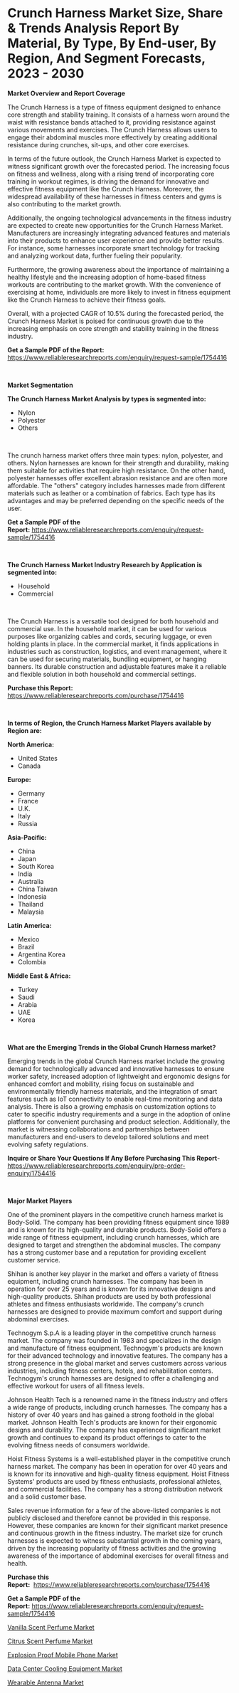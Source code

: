 <p><h1>Crunch Harness Market Size, Share & Trends Analysis Report By Material, By Type, By End-user, By Region, And Segment Forecasts, 2023 - 2030</h1></p><p><strong>Market Overview and Report Coverage</strong></p>
<p><p>The Crunch Harness is a type of fitness equipment designed to enhance core strength and stability training. It consists of a harness worn around the waist with resistance bands attached to it, providing resistance against various movements and exercises. The Crunch Harness allows users to engage their abdominal muscles more effectively by creating additional resistance during crunches, sit-ups, and other core exercises.</p><p>In terms of the future outlook, the Crunch Harness Market is expected to witness significant growth over the forecasted period. The increasing focus on fitness and wellness, along with a rising trend of incorporating core training in workout regimes, is driving the demand for innovative and effective fitness equipment like the Crunch Harness. Moreover, the widespread availability of these harnesses in fitness centers and gyms is also contributing to the market growth.</p><p>Additionally, the ongoing technological advancements in the fitness industry are expected to create new opportunities for the Crunch Harness Market. Manufacturers are increasingly integrating advanced features and materials into their products to enhance user experience and provide better results. For instance, some harnesses incorporate smart technology for tracking and analyzing workout data, further fueling their popularity.</p><p>Furthermore, the growing awareness about the importance of maintaining a healthy lifestyle and the increasing adoption of home-based fitness workouts are contributing to the market growth. With the convenience of exercising at home, individuals are more likely to invest in fitness equipment like the Crunch Harness to achieve their fitness goals.</p><p>Overall, with a projected CAGR of 10.5% during the forecasted period, the Crunch Harness Market is poised for continuous growth due to the increasing emphasis on core strength and stability training in the fitness industry.</p></p>
<p><strong>Get a Sample PDF of the Report:</strong> <a href="https://www.reliableresearchreports.com/enquiry/request-sample/1754416">https://www.reliableresearchreports.com/enquiry/request-sample/1754416</a></p>
<p>&nbsp;</p>
<p><strong>Market Segmentation</strong></p>
<p><strong>The Crunch Harness Market Analysis by types is segmented into:</strong></p>
<p><ul><li>Nylon</li><li>Polyester</li><li>Others</li></ul></p>
<p>&nbsp;</p>
<p><p>The crunch harness market offers three main types: nylon, polyester, and others. Nylon harnesses are known for their strength and durability, making them suitable for activities that require high resistance. On the other hand, polyester harnesses offer excellent abrasion resistance and are often more affordable. The "others" category includes harnesses made from different materials such as leather or a combination of fabrics. Each type has its advantages and may be preferred depending on the specific needs of the user.</p></p>
<p><strong>Get a Sample PDF of the Report:</strong>&nbsp;<a href="https://www.reliableresearchreports.com/enquiry/request-sample/1754416">https://www.reliableresearchreports.com/enquiry/request-sample/1754416</a></p>
<p>&nbsp;</p>
<p><strong>The Crunch Harness Market Industry Research by Application is segmented into:</strong></p>
<p><ul><li>Household</li><li>Commercial</li></ul></p>
<p>&nbsp;</p>
<p><p>The Crunch Harness is a versatile tool designed for both household and commercial use. In the household market, it can be used for various purposes like organizing cables and cords, securing luggage, or even holding plants in place. In the commercial market, it finds applications in industries such as construction, logistics, and event management, where it can be used for securing materials, bundling equipment, or hanging banners. Its durable construction and adjustable features make it a reliable and flexible solution in both household and commercial settings.</p></p>
<p><strong>Purchase this Report:</strong>&nbsp; <a href="https://www.reliableresearchreports.com/purchase/1754416">https://www.reliableresearchreports.com/purchase/1754416</a></p>
<p>&nbsp;</p>
<p><strong>In terms of Region, the Crunch Harness Market Players available by Region are:</strong></p>
<p>
    <p> <strong> North America: </strong>
        <ul>
            <li>United States</li>
            <li>Canada</li>
        </ul>
        </p> 
    <p> <strong> Europe: </strong>
        <ul>
            <li>Germany</li>
            <li>France</li>
            <li>U.K.</li>
            <li>Italy</li>
            <li>Russia</li>
        </ul>
        </p> 
    <p> <strong> Asia-Pacific: </strong>
        <ul>
            <li>China</li>
            <li>Japan</li>
            <li>South Korea</li>
            <li>India</li>
            <li>Australia</li>
            <li>China Taiwan</li>
            <li>Indonesia</li>
            <li>Thailand</li>
            <li>Malaysia</li>
        </ul>
        </p> 
    <p> <strong> Latin America: </strong>
        <ul>
            <li>Mexico</li>
            <li>Brazil</li>
            <li>Argentina Korea</li>
            <li>Colombia</li>
        </ul>
        </p> 
    <p> <strong> Middle East & Africa: </strong>
        <ul>
            <li>Turkey</li>
            <li>Saudi</li>
            <li>Arabia</li>
            <li>UAE</li>
            <li>Korea</li>
        </ul>
    </p>
    </p>
<p>&nbsp;</p>
<p><strong>What are the Emerging Trends in the Global Crunch Harness market?</strong></p>
<p><p>Emerging trends in the global Crunch Harness market include the growing demand for technologically advanced and innovative harnesses to ensure worker safety, increased adoption of lightweight and ergonomic designs for enhanced comfort and mobility, rising focus on sustainable and environmentally friendly harness materials, and the integration of smart features such as IoT connectivity to enable real-time monitoring and data analysis. There is also a growing emphasis on customization options to cater to specific industry requirements and a surge in the adoption of online platforms for convenient purchasing and product selection. Additionally, the market is witnessing collaborations and partnerships between manufacturers and end-users to develop tailored solutions and meet evolving safety regulations.</p></p>
<p><strong>Inquire or Share Your Questions If Any Before Purchasing This Report</strong>- <a href="https://www.reliableresearchreports.com/enquiry/pre-order-enquiry/1754416">https://www.reliableresearchreports.com/enquiry/pre-order-enquiry/1754416</a></p>
<p>&nbsp;</p>
<p><strong>Major Market Players</strong></p>
<p><p>One of the prominent players in the competitive crunch harness market is Body-Solid. The company has been providing fitness equipment since 1989 and is known for its high-quality and durable products. Body-Solid offers a wide range of fitness equipment, including crunch harnesses, which are designed to target and strengthen the abdominal muscles. The company has a strong customer base and a reputation for providing excellent customer service.</p><p>Shihan is another key player in the market and offers a variety of fitness equipment, including crunch harnesses. The company has been in operation for over 25 years and is known for its innovative designs and high-quality products. Shihan products are used by both professional athletes and fitness enthusiasts worldwide. The company's crunch harnesses are designed to provide maximum comfort and support during abdominal exercises.</p><p>Technogym S.p.A is a leading player in the competitive crunch harness market. The company was founded in 1983 and specializes in the design and manufacture of fitness equipment. Technogym's products are known for their advanced technology and innovative features. The company has a strong presence in the global market and serves customers across various industries, including fitness centers, hotels, and rehabilitation centers. Technogym's crunch harnesses are designed to offer a challenging and effective workout for users of all fitness levels.</p><p>Johnson Health Tech is a renowned name in the fitness industry and offers a wide range of products, including crunch harnesses. The company has a history of over 40 years and has gained a strong foothold in the global market. Johnson Health Tech's products are known for their ergonomic designs and durability. The company has experienced significant market growth and continues to expand its product offerings to cater to the evolving fitness needs of consumers worldwide.</p><p>Hoist Fitness Systems is a well-established player in the competitive crunch harness market. The company has been in operation for over 40 years and is known for its innovative and high-quality fitness equipment. Hoist Fitness Systems' products are used by fitness enthusiasts, professional athletes, and commercial facilities. The company has a strong distribution network and a solid customer base.</p><p>Sales revenue information for a few of the above-listed companies is not publicly disclosed and therefore cannot be provided in this response. However, these companies are known for their significant market presence and continuous growth in the fitness industry. The market size for crunch harnesses is expected to witness substantial growth in the coming years, driven by the increasing popularity of fitness activities and the growing awareness of the importance of abdominal exercises for overall fitness and health.</p></p>
<p><strong>Purchase this Report:</strong>&nbsp;&nbsp;<a href="https://www.reliableresearchreports.com/purchase/1754416">https://www.reliableresearchreports.com/purchase/1754416</a></p>
<p></p>
<p><strong>Get a Sample PDF of the Report:</strong>&nbsp;<a href="https://www.reliableresearchreports.com/enquiry/request-sample/1754416">https://www.reliableresearchreports.com/enquiry/request-sample/1754416</a></p>
<p><p><a href="https://medium.com/@index.mill.peace/vanilla-scent-perfume-market-furnishes-information-on-market-share-market-trends-and-market-c1cd468b4a78">Vanilla Scent Perfume Market</a></p><p><a href="https://medium.com/@palm.quick.roof/citrus-scent-perfume-market-insight-market-trends-growth-forecasted-from-2023-to-2030-e4c5763d8702">Citrus Scent Perfume Market</a></p><p><a href="https://www.linkedin.com/pulse/decoding-explosion-proof-mobile-phone-market-deep-dive-latest-adglf/">Explosion Proof Mobile Phone Market</a></p><p><a href="https://www.linkedin.com/pulse/data-center-cooling-equipment-market-size-growth-forecast-k1woe/">Data Center Cooling Equipment Market</a></p><p><a href="https://www.linkedin.com/pulse/wearable-antenna-market-size-share-amp-trends-analysis-report-yzf5f/">Wearable Antenna Market</a></p></p>
